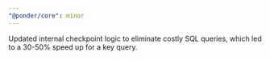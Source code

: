 ```yaml
---
"@ponder/core": minor
---
```


Updated internal checkpoint logic to eliminate costly SQL queries, which led to a 30-50% speed up for a key query.
